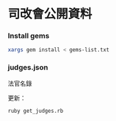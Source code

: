 # 司改會公開資料

### Install gems

```bash
xargs gem install < gems-list.txt
```

### judges.json

法官名錄

更新：

```bash
ruby get_judges.rb
```
